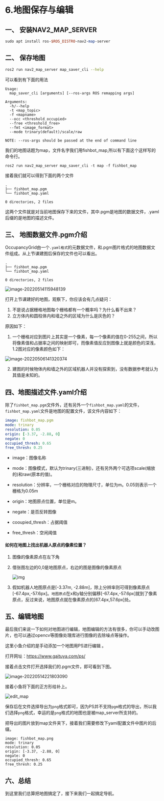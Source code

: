 # 6.地图保存与编辑

## 一、 安装NAV2_MAP_SERVER

```perl
sudo apt install ros-$ROS_DISTRO-nav2-map-server
```

## 二、 保存地图

```bash
ros2 run nav2_map_server map_saver_cli --help
```

可以看到有下面的用法

```shell
Usage:
  map_saver_cli [arguments] [--ros-args ROS remapping args]
 
Arguments:
  -h/--help
  -t <map_topic>
  -f <mapname>
  --occ <threshold_occupied>
  --free <threshold_free>
  --fmt <image_format>
  --mode trinary(default)/scale/raw
 
NOTE: --ros-args should be passed at the end of command line
```

我们的地图话题为map，文件名字我们用fishbot_map,所以有下面这个这样写的命令行。

```shell
ros2 run nav2_map_server map_saver_cli -t map -f fishbot_map
```

接着我们就可以得到下面的两个文件

```shell
.
├── fishbot_map.pgm
└── fishbot_map.yaml
 
0 directories, 2 files
```

这两个文件就是对当前地图保存下来的文件，其中.pgm是地图的数据文件，.yaml后缀的是地图的描述文件。



## 三、 地图数据文件.pgm介绍

OccupancyGrid由一个`.yaml格式`的元数据文件，和.pgm图片格式的地图数据文件组成。从上节课建图后保存的文件也可以看出。

```
.
├── fishbot_map.pgm
└── fishbot_map.yaml

0 directories, 2 files
```



![image-20220514115948139](6.%E5%9C%B0%E5%9B%BE%E4%BF%9D%E5%AD%98%E4%B8%8E%E7%BC%96%E8%BE%91/imgs/image-20220514115948139.png)

打开上节课建好的地图，观察下，你应该会有几点疑问：

1. 不是说占据栅格地图每个栅格都有一个概率吗？为什么看不出来？
2. 立方体内和圆柱体内和墙之外的区域为什么是灰色的？

原因如下：

1. 一个栅格对应到图片上其实是一个像素，每一个像素的值在0-255之间，所以将像素值和占据率之间的映射即可，而像素值反应到图像上就是颜色的深浅，1.2图对应的像素颜色如下：

![image-20220506141320374](6.%E5%9C%B0%E5%9B%BE%E4%BF%9D%E5%AD%98%E4%B8%8E%E7%BC%96%E8%BE%91/imgs/image-20220506141320374.png)

2. 建图的时候物体内和墙之外的区域机器人并没有探索到，没有数据参考就认为其值是未知的。

## 四、地图描述文件.yaml介绍

除了`fishbot_map.pgm`文件外，还有另外一个`fishbot_map.yaml`的文件，`fishbot_map.yaml`文件是地图的配置文件，该文件内容如下：

```yaml
image: fishbot_map.pgm
mode: trinary
resolution: 0.05
origin: [-3.37, -2.88, 0]
negate: 0
occupied_thresh: 0.65
free_thresh: 0.25
```

- image：图像名称

- mode：图像模式，默认为trinary(三进制)，还有另外两个可选项scale(缩放的)和raw(原本的值)。

- resolution：分辨率，一个栅格对应的物理尺寸，单位为m。0.05则表示一个栅格为0.05m

- origin：地图原点位置，单位是m。


- negate：是否反转图像

- cooupied_thresh：占据阈值

- free_thresh：空闲阈值

#### 如何在地图上找出机器人原点的像素位置？

  1. 图像的像素原点在左下角

  2. 借张图左边的0,0是地图原点，右边的图是图像的像素原点

     ![img](6.%E5%9C%B0%E5%9B%BE%E4%BF%9D%E5%AD%98%E4%B8%8E%E7%BC%96%E8%BE%91/imgs/watermark,type_ZmFuZ3poZW5naGVpdGk,shadow_10,text_aHR0cHM6Ly9ibG9nLmNzZG4ubmV0L3o4MjQwNzQ5ODl5,size_16,color_FFFFFF,t_70.png)

3. 假如机器人地图原点是[-3.37m, -2.88m]，除上分辨率则可得到像素原点[-67.4px,-57.6px]。`地图原点`在x和y轴分别偏移[-67.4px,-57.6px]就到了像素原点，反过来说，地图原点就在像素原点的[67.4px,57.6px]处。

## 五、编辑地图

最后我们来说一下如何对地图进行编辑，地图编辑的方法有很多，你可以手动改图片，也可以通过opencv等图像处理库进行图像的去除噪点等操作。

这里小鱼介绍的是手动添加一个地图用PS进行编辑 。

打开网址：https://www.gaituya.com/ps/

接着点击文件打开选择我们的.pgm文件，即可看到下图。

![image-20220514221803090](6.%E5%9C%B0%E5%9B%BE%E4%BF%9D%E5%AD%98%E4%B8%8E%E7%BC%96%E8%BE%91/imgs/image-20220514221803090.png)

接着小鱼将下面的正方形给补上。

![edit_map](6.%E5%9C%B0%E5%9B%BE%E4%BF%9D%E5%AD%98%E4%B8%8E%E7%BC%96%E8%BE%91/imgs/edit_map.gif)

保存后在文件选择导出为`png`格式即可，因为PS并不支持`pgm`格式的导出，所以我们选择`png`格式，幸运的是`png`格式的地图也是被map_server所支持的。

把导出的图片放到map文件夹下，接着我们需要修改下yaml配置文件中图片的后缀。

```
image: fishbot_map.png
mode: trinary
resolution: 0.05
origin: [-3.37, -2.88, 0]
negate: 0
occupied_thresh: 0.65
free_thresh: 0.25
```

## 六、总结

到这里我们总算把地图搞定了，接下来我们一起搞定导航。

